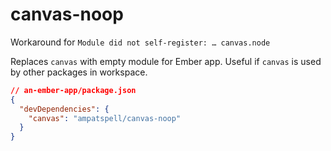 # canvas-noop

Workaround for `Module did not self-register: … canvas.node`

Replaces `canvas` with empty module for Ember app. Useful if `canvas` is used by other packages in workspace.

``` json
// an-ember-app/package.json
{
  "devDependencies": {
    "canvas": "ampatspell/canvas-noop"
  }
}
```
